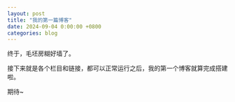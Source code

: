 ```yaml
---
layout: post
title: "我的第一篇博客"
date: 2024-09-04 0:00:00 +0800
categories: blog
---
```


终于，毛坯房糊好墙了。

接下来就是各个栏目和链接，都可以正常运行之后，我的第一个博客就算完成搭建啦。

期待~
